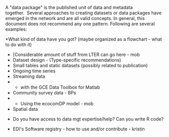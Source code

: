 A "data package" is the published unit of data and metadata together.  Several approaches to creating datasets or data packages have emerged in the network and are all valid concepts. In general, this document does not recommend any one pattern. Following are several examples:

*What kind of data have you got? (maybe organized as a flowchart - what to do with it)
- [Considerable amount of stuff from LTER can go here - mob
- Dataset design - (Type-specific recommendations)
- Small tables and static datasets (possibly related to publication)
- Ongoing time series
- Streaming data 
- - with the GCE Data Toolbox for Matlab
- Community survey data - BPs
- - Using the ecocomDP model - mob
- Spatial data
* Do you have access to data mgt expertise/help? Can you write R code?
- EDI's Software registry - how to use and/or contribute - kristin
